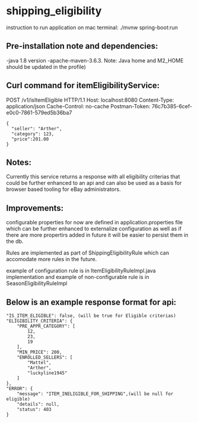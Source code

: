 # shipping_eligibility

instruction to run application on mac terminal: ./mvnw spring-boot:run 

Pre-installation note and dependencies:
---------------------------------------
-java 1.8 version 
-apache-maven-3.6.3. 
Note: Java home and M2_HOME should be updated in the profile)

Curl command for itemEligibilityService:
----------------------------------------
POST /v1/isItemEligible HTTP/1.1
Host: localhost:8080
Content-Type: application/json
Cache-Control: no-cache
Postman-Token: 76c7b385-6cef-e0c0-7861-579ed5b36ba7

    {
      "seller": "Arther",
      "category": 123,
      "price":201.00
    }
    
Notes:
------
Currently this service returns a response with all eligibility criterias that could be further enhanced to an api and can also be used as a basis for browser based tooling for eBay administrators.

Improvements:
-------------
configurable properties for now are defined in application.properties file which can be further enhanced to externalize configuration as well as if there are more propertirs added in future it will be easier to persist them in the db.

Rules are implemented as part of ShippingEligibilityRule which can accomodate more rules in the future.

example of configuration rule is in ItemEligibilityRuleImpl.java implementation 
and example of non-configurable rule is in SeasonEligibilityRuleImpl


Below is an example response format for api:
-------------------------------------
    "IS_ITEM_ELIGIBLE": false, (will be true for Eligible criterias)
    "ELIGIBILITY_CRITERIA": {
        "PRE_APPR_CATEGORY": [
            12,
            23,
            19
        ],
        "MIN_PRICE": 200,
        "ENROLLED_SELLERS": [
            "Mattel",
            "Arther",
            "luckyline1945"
        ]
    },
    "ERROR": {
        "message": "ITEM_INELIGIBLE_FOR_SHIPPING",(will be null for eligible)
        "details": null,
        "status": 403 
    }


